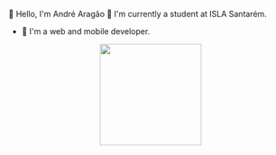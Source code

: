 👋 Hello, I'm André Aragão
🔭 I'm currently a student at ISLA Santarém.
- 🌱 I'm a web and mobile developer.
<div align="center">
  <a href="https://github.com/AndreAragaoSoftware">
  
  <img height="180em" src="https://github-readme-stats.vercel.app/api/top-langs/?username=AndreAragaoSoftware&layout=compact&langs_count=7&theme=dracula"/>
</div>
